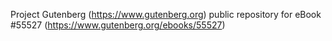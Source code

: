 Project Gutenberg (https://www.gutenberg.org) public repository for eBook #55527 (https://www.gutenberg.org/ebooks/55527)
